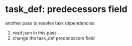 # task_def: predecessors field

another pass to resolve task dependencies

1. read json in this pass
2. change the task_def predecessors field